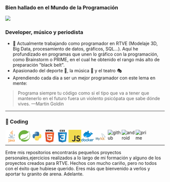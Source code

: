 ### Bien hallado en el Mundo de la Programación 

<img src = "https://aleduran.com/wp-content/uploads/Javascript.gif">

### Developer, músico y periodista


- :newspaper: Actualmente trabajando como programador en RTVE (Modelaje 3D, Big Data, procesamiento de datos, gráficos, SQL...). Aquí he profundizado en programas que unen lo gráfico con la programación, como Brainstorm o PRIME, en el cual  he obtenido el rango más alto de preparación "black belt".
- Apasionado del deporte :tennis:, la música :musical_keyboard: y el teatro :performing_arts:
- Aprendiendo cada día a ser un mejor programador con este lema en mente:
>Programa siempre tu código como si el tipo que va a tener que mantenerlo en el futuro fuera un violento psicópata que sabe dónde vives. —Martin Goldin

---
### :hammer: Coding
<img align="left" alt="java" width="40px" src="https://raw.githubusercontent.com/github/explore/80688e429a7d4ef2fca1e82350fe8e3517d3494d/topics/java/java.png">

<img align="left" alt="spring" width="40px" src="https://raw.githubusercontent.com/github/explore/80688e429a7d4ef2fca1e82350fe8e3517d3494d/topics/spring-boot/spring-boot.png">

<img align="left" alt="python" width="40px" src="https://raw.githubusercontent.com/github/explore/80688e429a7d4ef2fca1e82350fe8e3517d3494d/topics/python/python.png">

<img align="left" alt="html" width="40px" src="https://raw.githubusercontent.com/github/explore/80688e429a7d4ef2fca1e82350fe8e3517d3494d/topics/html/html.png">

<img align="left" alt="css" width="40px" src="https://raw.githubusercontent.com/github/explore/80688e429a7d4ef2fca1e82350fe8e3517d3494d/topics/css/css.png">

<img align="left" alt="JS" width="40px" src="https://raw.githubusercontent.com/github/explore/80688e429a7d4ef2fca1e82350fe8e3517d3494d/topics/javascript/javascript.png">

<img align="left" alt="docker" width="40px" src="https://raw.githubusercontent.com/github/explore/80688e429a7d4ef2fca1e82350fe8e3517d3494d/topics/docker/docker.png">

<img align="left" alt="mysql" width="44px" src="https://raw.githubusercontent.com/github/explore/80688e429a7d4ef2fca1e82350fe8e3517d3494d/topics/mysql/mysql.png">

<img align="left" alt="github" width="44px" src="https://camo.githubusercontent.com/a57c02ec4694ccf6673a50dd66afde6ca08c8fa4ff4717cbafb6df352fd7878e/68747470733a2f2f64697374726561752e636f6d2f6769746875622e737667">

<img align="left" alt="android" width="44px" src="https://camo.githubusercontent.com/31d79d0fdeab231244070743dfc6f4129ff23d67066a8b63f7910e04b62c1deb/68747470733a2f2f6c6f676f646f776e6c6f61642e6f72672f77702d636f6e74656e742f75706c6f6164732f323031352f30352f616e64726f69642d6c6f676f2d372d312e706e67">

<img align="left" alt="prime" width="44px" src="https://user-images.githubusercontent.com/80425131/209286845-3ea8ab3d-7bf0-428d-af3d-c74d2479aa92.png">

<br/>
<br/>

---
Entre mis repositorios encontrarás pequeños proyectos personales,ejercicios realizados a lo largo de mi formación y alguno de los proyectos creados para RTVE. Hechos con mucho cariño, pero no todos con el éxito que hubiese querido. Eres más que bienvenido a verlos y aportar tu granito de arena. Adelante.
